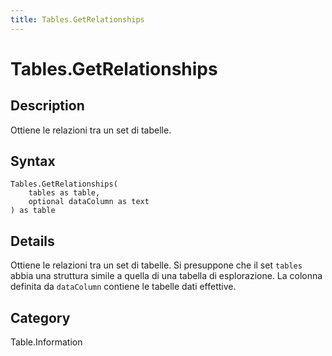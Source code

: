 ```yaml
---
title: Tables.GetRelationships
---
```


# Tables.GetRelationships


## Description

Ottiene le relazioni tra un set di tabelle.


## Syntax

```powerquery
Tables.GetRelationships(
    tables as table,
    optional dataColumn as text
) as table
```


## Details

Ottiene le relazioni tra un set di tabelle. Si presuppone che il set <code>tables</code> abbia una struttura simile a quella di una tabella di esplorazione. La colonna definita da <code>dataColumn</code> contiene le tabelle dati effettive.



## Category
Table.Information
